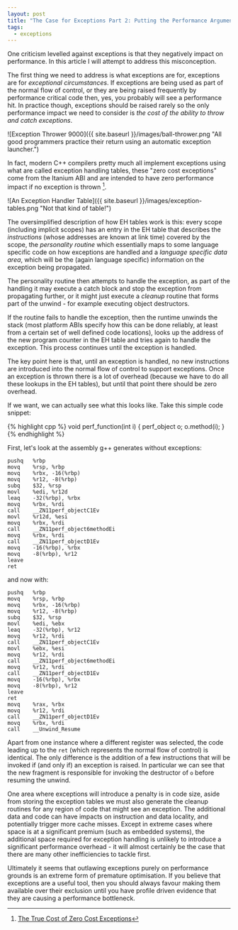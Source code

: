 ```yaml
---
layout: post
title: "The Case for Exceptions Part 2: Putting the Performance Argument to Bed"
tags:
  - exceptions
---
```




One criticism levelled against exceptions is that they negatively
impact on performance. In this article I will attempt to address this
misconception.

The first thing we need to address is what exceptions are for, exceptions are
for _exceptional circumstances_. If exceptions are being used as part of the
normal flow of control, or they are being raised frequently by performance
critical code then, yes, you probably will see a performance hit. In practice
though, exceptions should be raised rarely so the only performance impact we
need to consider is _the cost of the ability to throw and catch exceptions_.

![Exception Thrower 9000]({{ site.baseurl }}/images/ball-thrower.png "All good programmers practice their return using an automatic exception launcher.")

In fact, modern C++ compilers pretty much all implement exceptions using what
are called exception handling tables, these "zero cost exceptions" come from the
Itanium ABI and are intended to have zero performance impact if no exception is
thrown [^mortoray].

[^mortoray]: [The True Cost of Zero Cost Exceptions](https://mortoray.com/2013/09/12/the-true-cost-of-zero-cost-exceptions/)

![An Exception Handler Table]({{ site.baseurl }}/images/exception-tables.png "Not that kind of table!")

The oversimplified description of how EH tables work is this: every scope
(including implicit scopes) has an entry in the EH table that describes the
_instructions_ (whose addresses are known at link time) covered by the scope,
the _personality routine_ which essentially maps to some language specific code
on how exceptions are handled and a _language specific data area_, which will be
the (again language specific) information on the exception being propagated.

The personality routine then attempts to handle the exception, as part of the
handling it may execute a catch block and stop the exception from propagating
further, or it might just execute a _cleanup_ routine that forms part of the
unwind - for example executing object destructors.

If the routine fails to handle the exception, then the runtime unwinds the stack
(most platform ABIs specify how this can be done reliably, at least from a
certain set of well defined code locations), looks up the address of the new
program counter in the EH table and tries again to handle the exception. This
process continues until the exception is handled.

The key point here is that, until an exception is handled, no new instructions
are introduced into the normal flow of control to support exceptions. Once an
exception is thrown there is a lot of overhead (because we have to do all these
lookups in the EH tables), but until that point there should be zero overhead.

If we want, we can actually see what this looks like. Take this simple code
snippet:

{% highlight cpp %}
void perf_function(int i)
{
	perf_object o;
	o.method(i);
}
{% endhighlight %}

First, let's look at the assembly g++ generates without exceptions:

	pushq	%rbp
	movq	%rsp, %rbp
	movq	%rbx, -16(%rbp)
	movq	%r12, -8(%rbp)
	subq	$32, %rsp
	movl	%edi, %r12d
	leaq	-32(%rbp), %rbx
	movq	%rbx, %rdi
	call	__ZN11perf_objectC1Ev
	movl	%r12d, %esi
	movq	%rbx, %rdi
	call	__ZN11perf_object6methodEi
	movq	%rbx, %rdi
	call	__ZN11perf_objectD1Ev
	movq	-16(%rbp), %rbx
	movq	-8(%rbp), %r12
	leave
	ret

and now with:

	pushq	%rbp
	movq	%rsp, %rbp
	movq	%rbx, -16(%rbp)
	movq	%r12, -8(%rbp)
	subq	$32, %rsp
	movl	%edi, %ebx
	leaq	-32(%rbp), %r12
	movq	%r12, %rdi
	call	__ZN11perf_objectC1Ev
	movl	%ebx, %esi
	movq	%r12, %rdi
	call	__ZN11perf_object6methodEi
	movq	%r12, %rdi
	call	__ZN11perf_objectD1Ev
	movq	-16(%rbp), %rbx
	movq	-8(%rbp), %r12
	leave
	ret
	movq	%rax, %rbx
	movq	%r12, %rdi
	call	__ZN11perf_objectD1Ev
	movq	%rbx, %rdi
	call	__Unwind_Resume

Apart from one instance where a different register was selected, the code leading
up to the `ret` (which represents the normal flow of control) is identical. The
only difference is the addition of a few instructions that will be invoked if
(and only if) an exception is raised. In particular we can see that the new
fragment is responsible for invoking the destructor of `o` before resuming the
unwind.

One area where exceptions will introduce a penalty is in code size, aside from
storing the exception tables we must also generate the cleanup routines for
any region of code that might see an exception. The additional data and code
can have impacts on instruction and data locality, and potentially trigger
more cache misses. Except in extreme cases where space is at a significant
premium (such as embedded systems), the additional space required for exception
handling is unlikely to introduce a significant performance overhead - it will
almost certainly be the case that there are many other inefficiencies to tackle
first.

Ultimately it seems that outlawing exceptions purely on performance grounds is
an extreme form of premature optimisation. If you believe that
exceptions are a useful tool, then you should always favour making them
available over their exclusion until you have profile driven evidence that they
are causing a performance bottleneck.
